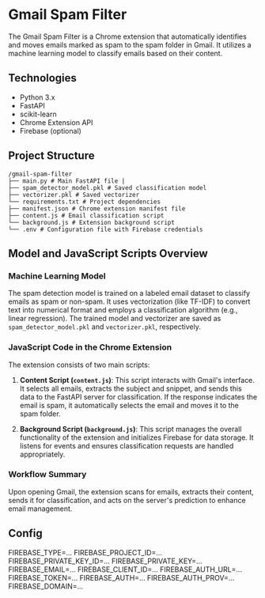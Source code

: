 # Gmail Spam Filter

The Gmail Spam Filter is a Chrome extension that automatically identifies and moves emails marked as spam to the spam folder in Gmail. It utilizes a machine learning model to classify emails based on their content.

## Technologies

- Python 3.x
- FastAPI
- scikit-learn
- Chrome Extension API
- Firebase (optional)

## Project Structure
```
/gmail-spam-filter 
├── main.py # Main FastAPI file | 
├── spam_detector_model.pkl # Saved classification model
├── vectorizer.pkl # Saved vectorizer
└── requirements.txt # Project dependencies
├── manifest.json # Chrome extension manifest file 
├── content.js # Email classification script
└── background.js # Extension background script 
└── .env # Configuration file with Firebase credentials
```
## Model and JavaScript Scripts Overview

### Machine Learning Model
The spam detection model is trained on a labeled email dataset to classify emails as spam or non-spam. It uses vectorization (like TF-IDF) to convert text into numerical format and employs a classification algorithm (e.g., linear regression). The trained model and vectorizer are saved as `spam_detector_model.pkl` and `vectorizer.pkl`, respectively.

### JavaScript Code in the Chrome Extension
The extension consists of two main scripts:

1. **Content Script (`content.js`)**: This script interacts with Gmail's interface. It selects all emails, extracts the subject and snippet, and sends this data to the FastAPI server for classification. If the response indicates the email is spam, it automatically selects the email and moves it to the spam folder.

2. **Background Script (`background.js`)**: This script manages the overall functionality of the extension and initializes Firebase for data storage. It listens for events and ensures classification requests are handled appropriately.

### Workflow Summary
Upon opening Gmail, the extension scans for emails, extracts their content, sends it for classification, and acts on the server's prediction to enhance email management.


## Config
FIREBASE_TYPE=...
FIREBASE_PROJECT_ID=...
FIREBASE_PRIVATE_KEY_ID=...
FIREBASE_PRIVATE_KEY=...
FIREBASE_EMAIL=...
FIREBASE_CLIENT_ID=...
FIREBASE_AUTH_URL=...
FIREBASE_TOKEN=...
FIREBASE_AUTH=...
FIREBASE_AUTH_PROV=...
FIREBASE_DOMAIN=...


